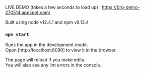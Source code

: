 LIVE DEMO (takes a few seconds to load up) : https://brg-demo-270514.appspot.com/

Built using node v12.4.1 and npm v6.13.4

### `npm start`

Runs the app in the development mode.<br />
Open [http://localhost:8080] to view it in the browser.

The page will reload if you make edits.<br />
You will also see any lint errors in the console.



